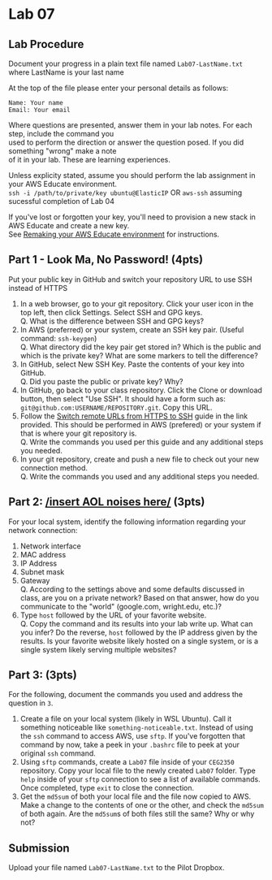 # Lab 07

## Lab Procedure
Document your progress in a plain text file named `Lab07-LastName.txt`  
where LastName is your last name

At the top of the file please enter your personal details as follows:
```
Name: Your name
Email: Your email

```

Where questions are presented, answer them in your lab notes.  For each step, include the command you  
used to perform the direction or answer the question posed.  If you did something "wrong" make a note  
of it in your lab.  These are learning experiences.

Unless explicity stated, assume you should perform the lab assignment in your AWS Educate environment.  
`ssh -i /path/to/private/key ubuntu@ElasticIP`  OR `aws-ssh` assuming sucessful completion of Lab 04

If you've lost or forgotten your key, you'll need to provision a new stack in AWS Educate and create a new key.  
See [Remaking your AWS Educate environment](../../..) for instructions.

## Part 1 - Look Ma, No Password! (4pts)
Put your public key in GitHub and switch your repository URL to use SSH instead of HTTPS
1. In a web browser, go to your git repository.  Click your user icon in the top left, then click Settings.  Select SSH and GPG keys.  
Q. What is the difference between SSH and GPG keys?
2. In AWS (preferred) or your system, create an SSH key pair.  (Useful command: `ssh-keygen`)  
Q. What directory did the key pair get stored in?  Which is the public and which is the private key?  What are some markers to tell the difference?
3. In GitHub, select New SSH Key.  Paste the contents of your key into GitHub.  
Q. Did you paste the public or private key?  Why?
4. In GitHub, go back to your class repository.  Click the Clone or download button, then select "Use SSH".  It should have a form such as: `git@github.com:USERNAME/REPOSITORY.git`.  Copy this URL.
5. Follow the [Switch remote URLs from HTTPS to SSH](https://help.github.com/en/github/using-git/changing-a-remotes-url) guide in the link provided.  This should be performed in AWS (prefered) or your system if that is where your git repository is.  
Q. Write the commands you used per this guide and any additional steps you needed.  
6. In your git repository, create and push a new file to check out your new connection method.  
Q. Write the commands you used and any additional steps you needed.

## Part 2: [/insert AOL noises here/](https://www.youtube.com/watch?v=D1UY7eDRXrs) (3pts)
For your local system, identify the following information regarding your network connection:
1. Network interface
2. MAC address
3. IP Address
4. Subnet mask
5. Gateway  
Q. According to the settings above and some defaults discussed in class, are you on a private network?  Based on that answer, how do you communicate to the "world" (google.com, wright.edu, etc.)?
6. Type `host` followed by the URL of your favorite website.  
Q. Copy the command and its results into your lab write up.  What can you infer?  Do the reverse, `host` followed by the IP address given by the results.  Is your favorite website likely hosted on a single system, or is a single system likely serving multiple websites?

## Part 3: (3pts)
For the following, document the commands you used and address the question in `3`.
1. Create a file on your local system (likely in WSL Ubuntu).  Call it something noticeable like `something-noticeable.txt`.  Instead of using the `ssh` command to access AWS, use `sftp`.  If you've forgotten that command by now, take a peek in your `.bashrc` file to peek at your original `ssh` command.    
2. Using `sftp` commands, create a `Lab07` file inside of your `CEG2350` repository.  Copy your local file to the newly created `Lab07` folder.  Type `help` inside of your `sftp` connection to see a list of available commands.  Once completed, type `exit` to close the connection.
3. Get the `md5sum` of both your local file and the file now copied to AWS.  Make a change to the contents of one or the other, and check the `md5sum` of both again.  Are the `md5sum`s of both files still the same?  Why or why not?


## Submission
Upload your file named `Lab07-LastName.txt` to the Pilot Dropbox.
